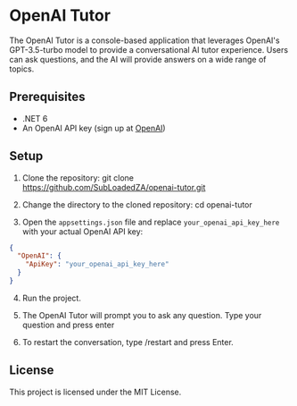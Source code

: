 # OpenAI Tutor

The OpenAI Tutor is a console-based application that leverages OpenAI's GPT-3.5-turbo model to provide a conversational AI tutor experience. Users can ask questions, and the AI will provide answers on a wide range of topics.

## Prerequisites

- .NET 6
- An OpenAI API key (sign up at [OpenAI](https://beta.openai.com/signup/))

## Setup

1. Clone the repository:
git clone https://github.com/SubLoadedZA/openai-tutor.git

2. Change the directory to the cloned repository:
cd openai-tutor

3. Open the `appsettings.json` file and replace `your_openai_api_key_here` with your actual OpenAI API key:

```json
{
  "OpenAI": {
    "ApiKey": "your_openai_api_key_here"
  }
}
```

4. Run the project.

5. The OpenAI Tutor will prompt you to ask any question. Type your question and press enter

6. To restart the conversation, type /restart and press Enter.

## License 
This project is licensed under the MIT License. 
